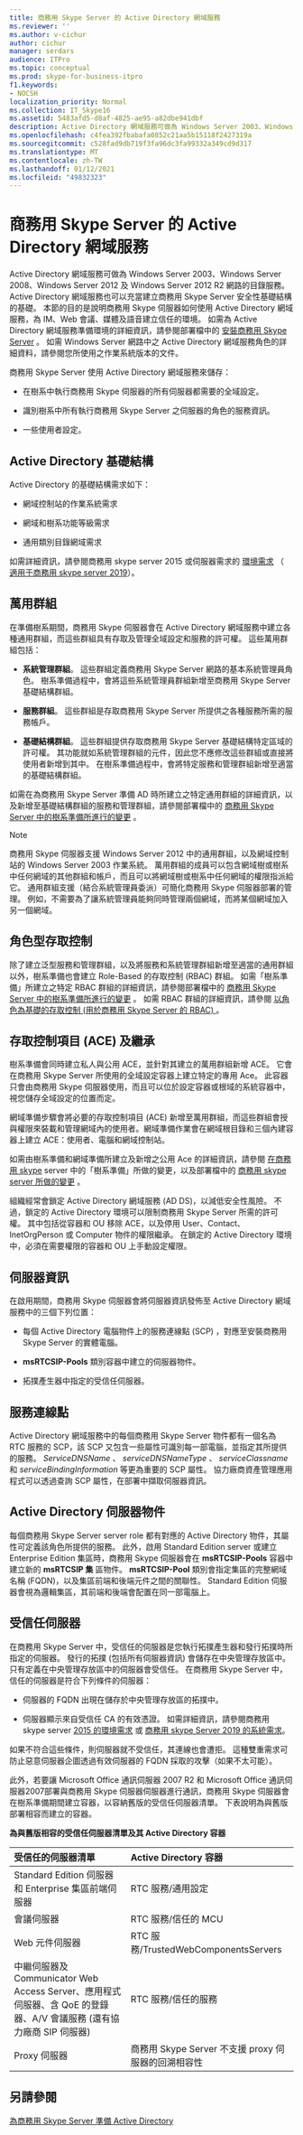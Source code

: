```yaml
---
title: 商務用 Skype Server 的 Active Directory 網域服務
ms.reviewer: ''
ms.author: v-cichur
author: cichur
manager: serdars
audience: ITPro
ms.topic: conceptual
ms.prod: skype-for-business-itpro
f1.keywords:
- NOCSH
localization_priority: Normal
ms.collection: IT_Skype16
ms.assetid: 5483afd5-d8af-4825-ae95-a82dbe941dbf
description: Active Directory 網域服務可做為 Windows Server 2003、Windows Server 2008、Windows Server 2012 及 Windows Server 2012 R2 網路的目錄服務。 Active Directory 網域服務也可以充當建立商務用 Skype Server 安全性基礎結構的基礎。 本節的目的是說明商務用 Skype 伺服器如何使用 Active Directory 網域服務，為 IM、Web 會議、媒體及語音建立信任的環境。 如需為 Active Directory 網域服務準備環境的詳細資訊，請參閱部署檔中的安裝商務用 Skype Server。 如需 Windows Server 網路中之 Active Directory 網域服務角色的詳細資料，請參閱您所使用之作業系統版本的文件。
ms.openlocfilehash: c4fea392fbabafa0852c21aa5b15118f2427319a
ms.sourcegitcommit: c528fad9db719f3fa96dc3fa99332a349cd9d317
ms.translationtype: MT
ms.contentlocale: zh-TW
ms.lasthandoff: 01/12/2021
ms.locfileid: "49832323"
---
```

# <a name="active-directory-domain-services-for-skype-for-business-server"></a>商務用 Skype Server 的 Active Directory 網域服務
 
Active Directory 網域服務可做為 Windows Server 2003、Windows Server 2008、Windows Server 2012 及 Windows Server 2012 R2 網路的目錄服務。 Active Directory 網域服務也可以充當建立商務用 Skype Server 安全性基礎結構的基礎。 本節的目的是說明商務用 Skype 伺服器如何使用 Active Directory 網域服務，為 IM、Web 會議、媒體及語音建立信任的環境。 如需為 Active Directory 網域服務準備環境的詳細資訊，請參閱部署檔中的 [安裝商務用 Skype Server](../../deploy/install/install.md) 。 如需 Windows Server 網路中之 Active Directory 網域服務角色的詳細資料，請參閱您所使用之作業系統版本的文件。
  
商務用 Skype Server 使用 Active Directory 網域服務來儲存：
  
- 在樹系中執行商務用 Skype 伺服器的所有伺服器都需要的全域設定。
    
- 識別樹系中所有執行商務用 Skype Server 之伺服器的角色的服務資訊。
    
- 一些使用者設定。
    
## <a name="active-directory-infrastructure"></a>Active Directory 基礎結構

Active Directory 的基礎結構需求如下：
  
- 網域控制站的作業系統需求
    
- 網域和樹系功能等級需求
    
- 通用類別目錄網域需求
    
如需詳細資訊，請參閱商務用 skype server 2015 或伺服器需求的 [環境需求](../../plan-your-deployment/requirements-for-your-environment/environmental-requirements.md) （ [適用于商務用 skype server 2019](../../../SfBServer2019/plan/system-requirements.md)）。
  
## <a name="universal-groups"></a>萬用群組

在準備樹系期間，商務用 Skype 伺服器會在 Active Directory 網域服務中建立各種通用群組，而這些群組具有存取及管理全域設定和服務的許可權。 這些萬用群組包括：
  
- **系統管理群組**。 這些群組定義商務用 Skype Server 網路的基本系統管理員角色。 樹系準備過程中，會將這些系統管理員群組新增至商務用 Skype Server 基礎結構群組。
    
- **服務群組**。 這些群組是存取商務用 Skype Server 所提供之各種服務所需的服務帳戶。
    
- **基礎結構群組**。 這些群組提供存取商務用 Skype Server 基礎結構特定區域的許可權。 其功能就如系統管理群組的元件，因此您不應修改這些群組或直接將使用者新增到其中。 在樹系準備過程中，會將特定服務和管理群組新增至適當的基礎結構群組。
    
如需在為商務用 Skype Server 準備 AD 時所建立之特定通用群組的詳細資訊，以及新增至基礎結構群組的服務和管理群組，請參閱部署檔中的 [商務用 Skype Server 中的樹系準備所進行的變更](../../schema-reference/active-directory-schema-extensions-classes-and-attributes/changes-made-by-forest-preparation.md) 。
  
> [!NOTE]
> 商務用 Skype 伺服器支援 Windows Server 2012 中的通用群組，以及網域控制站的 Windows Server 2003 作業系統。 萬用群組的成員可以包含網域樹或樹系中任何網域的其他群組和帳戶，而且可以將網域樹或樹系中任何網域的權限指派給它。 通用群組支援（結合系統管理員委派）可簡化商務用 Skype 伺服器部署的管理。 例如，不需要為了讓系統管理員能夠同時管理兩個網域，而將某個網域加入另一個網域。 
  
## <a name="role-based-access-control"></a>角色型存取控制

除了建立泛型服務和管理群組，以及將服務和系統管理群組新增至適當的通用群組以外，樹系準備也會建立 Role-Based 的存取控制 (RBAC) 群組。 如需「樹系準備」所建立之特定 RBAC 群組的詳細資訊，請參閱部署檔中的 [商務用 Skype Server 中的樹系準備所進行的變更](../../schema-reference/active-directory-schema-extensions-classes-and-attributes/changes-made-by-forest-preparation.md) 。 如需 RBAC 群組的詳細資訊，請參閱 [以角色為基礎的存取控制 (用於商務用 Skype Server 的 RBAC) ](role-based-access-control-rbac.md)。
  
## <a name="access-control-entries-aces-and-inheritance"></a>存取控制項目 (ACE) 及繼承

樹系準備會同時建立私人與公用 ACE，並針對其建立的萬用群組新增 ACE。 它會在商務用 Skype Server 所使用的全域設定容器上建立特定的專用 Ace。 此容器只會由商務用 Skype 伺服器使用，而且可以位於設定容器或根域的系統容器中，視您儲存全域設定的位置而定。
  
網域準備步驟會將必要的存取控制項目 (ACE) 新增至萬用群組，而這些群組會授與權限來裝載和管理網域內的使用者。網域準備作業會在網域根目錄和三個內建容器上建立 ACE：使用者、電腦和網域控制站。
  
如需由樹系準備和網域準備所建立及新增之公用 Ace 的詳細資訊，請參閱 [在商務用 skype](../../schema-reference/active-directory-schema-extensions-classes-and-attributes/changes-made-by-forest-preparation.md) server 中的「樹系準備」所做的變更，以及部署檔中的 [商務用 skype server 所做的變更](../../schema-reference/active-directory-schema-extensions-classes-and-attributes/changes-made-by-domain-preparation.md) 。
  
組織經常會鎖定 Active Directory 網域服務 (AD DS)，以減低安全性風險。 不過，鎖定的 Active Directory 環境可以限制商務用 Skype Server 所需的許可權。 其中包括從容器和 OU 移除 ACE，以及停用 User、Contact、InetOrgPerson 或 Computer 物件的權限繼承。 在鎖定的 Active Directory 環境中，必須在需要權限的容器和 OU 上手動設定權限。
  
## <a name="server-information"></a>伺服器資訊

在啟用期間，商務用 Skype 伺服器會將伺服器資訊發佈至 Active Directory 網域服務中的三個下列位置：
  
- 每個 Active Directory 電腦物件上的服務連線點 (SCP) ，對應至安裝商務用 Skype Server 的實體電腦。
    
- **msRTCSIP-Pools** 類別容器中建立的伺服器物件。
    
- 拓撲產生器中指定的受信任伺服器。
    
## <a name="service-connection-points"></a>服務連線點

Active Directory 網域服務中的每個商務用 Skype Server 物件都有一個名為 RTC 服務的 SCP，該 SCP 又包含一些屬性可識別每一部電腦，並指定其所提供的服務。 *ServiceDNSName* 、 *serviceDNSNameType* 、 *serviceClassname* 和 *serviceBindingInformation* 等更為重要的 SCP 屬性。 協力廠商資產管理應用程式可以透過查詢 SCP 屬性，在部署中擷取伺服器資訊。
  
## <a name="active-directory-server-objects"></a>Active Directory 伺服器物件

每個商務用 Skype Server server role 都有對應的 Active Directory 物件，其屬性可定義該角色所提供的服務。 此外，啟用 Standard Edition server 或建立 Enterprise Edition 集區時，商務用 Skype 伺服器會在 **msRTCSIP-Pools** 容器中建立新的 **msRTCSIP 集** 區物件。 **msRTCSIP-Pool** 類別會指定集區的完整網域名稱 (FQDN)，以及集區前端和後端元件之間的關聯性。 Standard Edition 伺服器會視為邏輯集區，其前端和後端會配置在同一部電腦上。
  
## <a name="trusted-servers"></a>受信任伺服器

在商務用 Skype Server 中，受信任的伺服器是您執行拓撲產生器和發行拓撲時所指定的伺服器。 發行的拓撲 (包括所有伺服器資訊) 會儲存在中央管理存放區中。 只有定義在中央管理存放區中的伺服器會受信任。 在商務用 Skype Server 中，信任的伺服器是符合下列條件的伺服器：
  
- 伺服器的 FQDN 出現在儲存於中央管理存放區的拓撲中。
    
- 伺服器顯示來自受信任 CA 的有效憑證。 如需詳細資訊，請參閱商務用 skype server [2015 的環境需求](../../plan-your-deployment/requirements-for-your-environment/environmental-requirements.md) 或 [商務用 skype Server 2019 的系統需求](../../../SfBServer2019/plan/system-requirements.md)。
    
如果不符合這些條件，則伺服器就不受信任，其連線也會遭拒。 這種雙重需求可防止惡意伺服器企圖透過有效伺服器的 FQDN 採取的攻擊（如果不太可能）。
  
此外，若要讓 Microsoft Office 通訊伺服器 2007 R2 和 Microsoft Office 通訊伺服器2007部署與商務用 Skype 伺服器伺服器進行通訊，商務用 Skype 伺服器會在樹系準備期間建立容器，以容納舊版的受信任伺服器清單。 下表說明為與舊版部署相容而建立的容器。
  
**為與舊版相容的受信任伺服器清單及其 Active Directory 容器**

|**受信任的伺服器清單**|**Active Directory 容器**|
|:-----|:-----|
|Standard Edition 伺服器和 Enterprise 集區前端伺服器  <br/> |RTC 服務/通用設定  <br/> |
|會議伺服器  <br/> |RTC 服務/信任的 MCU  <br/> |
|Web 元件伺服器  <br/> |RTC 服務/TrustedWebComponentsServers  <br/> |
|中繼伺服器及 Communicator Web Access Server、應用程式伺服器、含 QoE 的登錄器、A/V 會議服務 (還有協力廠商 SIP 伺服器)  <br/> |RTC 服務/信任的服務  <br/> |
|Proxy 伺服器  <br/> |商務用 Skype Server 不支援 proxy 伺服器的回溯相容性  <br/> |
   

## <a name="see-also"></a>另請參閱

[為商務用 Skype Server 準備 Active Directory](../../deploy/install/prepare-active-directory.md)
